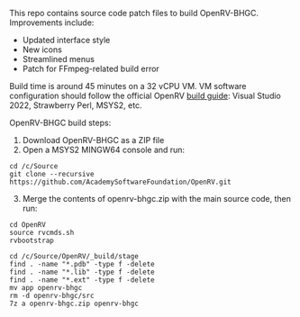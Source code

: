 This repo contains source code patch files to build OpenRV-BHGC. Improvements include:  
  
- Updated interface style  
- New icons  
- Streamlined menus
- Patch for FFmpeg-related build error  
  
Build time is around 45 minutes on a 32 vCPU VM. VM software configuration should follow the official OpenRV [build guide](https://github.com/AcademySoftwareFoundation/OpenRV/blob/main/docs/build_system/config_windows.md): Visual Studio 2022, Strawberry Perl, MSYS2, etc.  
  
OpenRV-BHGC build steps:  
  
1. Download OpenRV-BHGC as a ZIP file  
2. Open a MSYS2 MINGW64 console and run:  
```
cd /c/Source  
git clone --recursive https://github.com/AcademySoftwareFoundation/OpenRV.git
```
3. Merge the contents of openrv-bhgc.zip with the main source code, then run:
```
cd OpenRV
source rvcmds.sh  
rvbootstrap
```
```
cd /c/Source/OpenRV/_build/stage  
find . -name "*.pdb" -type f -delete  
find . -name "*.lib" -type f -delete  
find . -name "*.ext" -type f -delete  
mv app openrv-bhgc
rm -d openrv-bhgc/src
7z a openrv-bhgc.zip openrv-bhgc
```
